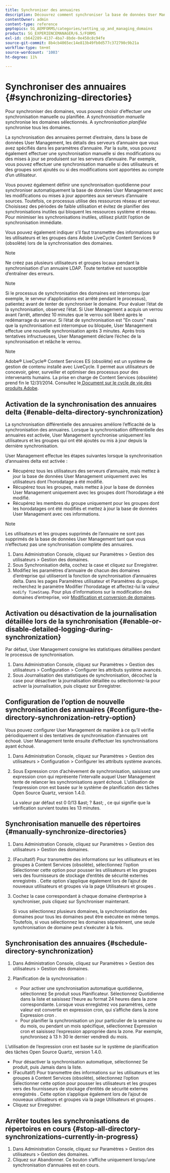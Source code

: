 ```yaml
---
title: Synchroniser des annuaires
description: Découvrez comment synchroniser la base de données User Management avec les modifications apportées aux serveurs d’annuaire sources à l’aide d’une synchronisation manuelle ou planifiée.
contentOwner: admin
content-type: reference
geptopics: SG_AEMFORMS/categories/setting_up_and_managing_domains
products: SG_EXPERIENCEMANAGER/6.5/FORMS
exl-id: cb642289-4137-4ba7-8bde-0e458c8c94fe
source-git-commit: 8b4cb4065ec14e813b49fb0d577c372790c9b21a
workflow-type: tm+mt
source-wordcount: '1003'
ht-degree: 11%

---
```


# Synchroniser des annuaires {#synchronizing-directories}

Pour synchroniser des domaines, vous pouvez choisir d’effectuer une synchronisation manuelle ou planifiée. A *synchronisation manuelle* synchronise les domaines sélectionnés. A *synchronisation planifiée* synchronise tous les domaines.

La synchronisation des annuaires permet d’extraire, dans la base de données User Management, les détails des serveurs d’annuaire que vous avez spécifiés dans les paramètres d’annuaire. Par la suite, vous pouvez également effectuer une synchronisation manuelle si des modifications ou des mises à jour se produisent sur les serveurs d’annuaire. Par exemple, vous pouvez effectuer une synchronisation manuelle si des utilisateurs et des groupes sont ajoutés ou si des modifications sont apportées au compte d’un utilisateur.

Vous pouvez également définir une synchronisation quotidienne pour synchroniser automatiquement la base de données User Management avec les modifications ou mises à jour apportées aux serveurs d’annuaire sources. Toutefois, ce processus utilise des ressources réseau et serveur. Choisissez des périodes de faible utilisation et évitez de planifier des synchronisations inutiles qui bloquent les ressources système et réseau. Pour minimiser les synchronisations inutiles, utilisez plutôt l’option de synchronisation immédiate.

Vous pouvez également indiquer s’il faut transmettre des informations sur les utilisateurs et les groupes dans Adobe LiveCycle Content Services 9 (obsolète) lors de la synchronisation des domaines.

>[!NOTE]
>
>Ne créez pas plusieurs utilisateurs et groupes locaux pendant la synchronisation d&#39;un annuaire LDAP. Toute tentative est susceptible d’entraîner des erreurs.

>[!NOTE]
>
>Si le processus de synchronisation des domaines est interrompu (par exemple, le serveur d’applications est arrêté pendant le processus), patientez avant de tenter de synchroniser le domaine. Pour évaluer l’état de la synchronisation, observez l’état. Si User Management a acquis un verrou avant l’arrêt, attendez 10 minutes que le verrou soit libéré après le redémarrage du serveur. Si l’état de synchronisation est &quot;En cours&quot; mais que la synchronisation est interrompue ou bloquée, User Management effectue une nouvelle synchronisation après 3 minutes. Après trois tentatives infructueuses, User Management déclare l’échec de la synchronisation et relâche le verrou.

>[!NOTE]
>
>Adobe® LiveCycle® Content Services ES (obsolète) est un système de gestion de contenu installé avec LiveCycle. Il permet aux utilisateurs de concevoir, gérer, surveiller et optimiser des processus pour des intervenants humains. La prise en charge de Content Services (obsolète) prend fin le 12/31/2014. Consultez le[ Document sur le cycle de vie des produits Adobe](https://www.adobe.com/fr/support/products/enterprise/eol/eol_matrix.html).

## Activation de la synchronisation des annuaires delta {#enable-delta-directory-synchronization}

La synchronisation différentielle des annuaires améliore l’efficacité de la synchronisation des annuaires. Lorsque la synchronisation différentielle des annuaires est activée, User Management synchronise uniquement les utilisateurs et les groupes qui ont été ajoutés ou mis à jour depuis la dernière synchronisation.

User Management effectue les étapes suivantes lorsque la synchronisation d’annuaires delta est activée :

* Récupérez tous les utilisateurs des serveurs d’annuaire, mais mettez à jour la base de données User Management uniquement avec les utilisateurs dont l’horodatage a été modifié.
* Récupérez tous les groupes, mais mettez à jour la base de données User Management uniquement avec les groupes dont l’horodatage a été modifié.
* Récupérez les membres du groupe uniquement pour les groupes dont les horodatages ont été modifiés et mettez à jour la base de données User Management avec ces informations.

>[!NOTE]
>
>Les utilisateurs et les groupes supprimés de l’annuaire ne sont pas supprimés de la base de données User Management tant que vous n’effectuez pas une synchronisation complète des annuaires.

1. Dans Administration Console, cliquez sur Paramètres > Gestion des utilisateurs > Gestion des domaines.
1. Sous Synchronisation delta, cochez la case et cliquez sur Enregistrer.
1. Modifiez les paramètres d’annuaire de chacun des domaines d’entreprise qui utiliseront la fonction de synchronisation d’annuaires delta. Dans les pages Paramètres utilisateur et Paramètres du groupe, recherchez le paramètre Modifier l’horodatage et affectez-lui la valeur `modify TimeStamp`. Pour plus d’informations sur la modification des domaines d’entreprise, voir [Modification et conversion de domaines](/help/forms/using/admin-help/editing-converting-existing-domains.md#editing-and-converting-existing-domains).

## Activation ou désactivation de la journalisation détaillée lors de la synchronisation {#enable-or-disable-detailed-logging-during-synchronization}

Par défaut, User Management consigne les statistiques détaillées pendant le processus de synchronisation.

1. Dans Administration Console, cliquez sur Paramètres > Gestion des utilisateurs > Configuration > Configurer les attributs système avancés.
1. Sous Journalisation des statistiques de synchronisation, décochez la case pour désactiver la journalisation détaillée ou sélectionnez-la pour activer la journalisation, puis cliquez sur Enregistrer.

## Configuration de l’option de nouvelle synchronisation des annuaires {#configure-the-directory-synchronization-retry-option}

Vous pouvez configurer User Management de manière à ce qu’il vérifie périodiquement si des tentatives de synchronisation d’annuaires ont échoué. User Management tente ensuite d’effectuer les synchronisations ayant échoué.

1. Dans Administration Console, cliquez sur Paramètres > Gestion des utilisateurs > Configuration > Configurer les attributs système avancés.
1. Sous Expression cron d’achèvement de synchronisation, saisissez une expression cron qui représente l’intervalle auquel User Management tente de relancer les synchronisations ayant échoué. L’utilisation de l’expression cron est basée sur le système de planification des tâches Open Source Quartz, version 1.4.0.

   La valeur par défaut est 0 0/13 &amp;ast; ? &amp;ast; , ce qui signifie que la vérification survient toutes les 13 minutes.

## Synchronisation manuelle des répertoires {#manually-synchronize-directories}

1. Dans Administration Console, cliquez sur Paramètres > Gestion des utilisateurs > Gestion des domaines.
1. (Facultatif) Pour transmettre des informations sur les utilisateurs et les groupes à Content Services (obsolète), sélectionnez l’option Sélectionner cette option pour pousser les utilisateurs et les groupes vers des fournisseurs de stockage d’entités de sécurité externes enregistrés . Cette option s’applique également lors de l’ajout de nouveaux utilisateurs et groupes via la page Utilisateurs et groupes .
1. Cochez la case correspondant à chaque domaine d’entreprise à synchroniser, puis cliquez sur Synchroniser maintenant.

   Si vous sélectionnez plusieurs domaines, la synchronisation des domaines pour tous les domaines peut être exécutée en même temps. Toutefois, si vous sélectionnez les domaines séparément, une seule synchronisation de domaine peut s’exécuter à la fois.

## Synchronisation des annuaires {#schedule-directory-synchronization}

1. Dans Administration Console, cliquez sur Paramètres > Gestion des utilisateurs > Gestion des domaines.
1. Planification de la synchronisation :

   * Pour activer une synchronisation automatique quotidienne, sélectionnez Se produit sous Planificateur. Sélectionnez Quotidienne dans la liste et saisissez l’heure au format 24 heures dans la zone correspondante. Lorsque vous enregistrez vos paramètres, cette valeur est convertie en expression cron, qui s’affiche dans la zone Expression cron .
   * Pour planifier la synchronisation un jour particulier de la semaine ou du mois, ou pendant un mois spécifique, sélectionnez Expression cron et saisissez l’expression appropriée dans la zone. Par exemple, synchronisez à 13 h 30 le dernier vendredi du mois.

L’utilisation de l’expression cron est basée sur le système de planification des tâches Open Source Quartz, version 1.4.0.

* Pour désactiver la synchronisation automatique, sélectionnez Se produit, puis Jamais dans la liste.
* (Facultatif) Pour transmettre des informations sur les utilisateurs et les groupes à Content Services (obsolète), sélectionnez l’option Sélectionner cette option pour pousser les utilisateurs et les groupes vers des fournisseurs de stockage d’entités de sécurité externes enregistrés . Cette option s’applique également lors de l’ajout de nouveaux utilisateurs et groupes via la page Utilisateurs et groupes .
* Cliquez sur Enregistrer.

## Arrêter toutes les synchronisations de répertoires en cours {#stop-all-directory-synchronizations-currently-in-progress}

1. Dans Administration Console, cliquez sur Paramètres > Gestion des utilisateurs > Gestion des domaines.
1. Cliquez sur Abandonner. Ce bouton s’affiche uniquement lorsqu’une synchronisation d’annuaires est en cours.
